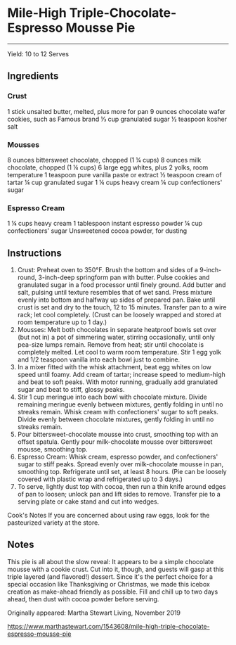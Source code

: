 # Mile-High Triple-Chocolate-Espresso Mousse Pie
---
Yield: 10 to 12 Serves

## Ingredients
### Crust
1 stick unsalted butter, melted, plus more for pan
9 ounces chocolate wafer cookies, such as Famous brand
⅓ cup granulated sugar
½ teaspoon kosher salt

### Mousses
8 ounces bittersweet chocolate, chopped (1 ¼ cups)
8 ounces milk chocolate, chopped (1 ¼ cups)
6 large egg whites, plus 2 yolks, room temperature
1 teaspoon pure vanilla paste or extract
½ teaspoon cream of tartar
¼ cup granulated sugar
1 ¼ cups heavy cream
¼ cup confectioners' sugar

### Espresso Cream
1 ¼ cups heavy cream
1 tablespoon instant espresso powder
¼ cup confectioners' sugar
Unsweetened cocoa powder, for dusting

## Instructions
1. Crust: Preheat oven to 350°F. Brush the bottom and sides of a 9-inch-round, 3-inch-deep springform pan with butter. Pulse cookies and granulated sugar in a food processor until finely ground. Add butter and salt, pulsing until texture resembles that of wet sand. Press mixture evenly into bottom and halfway up sides of prepared pan. Bake until crust is set and dry to the touch, 12 to 15 minutes. Transfer pan to a wire rack; let cool completely. (Crust can be loosely wrapped and stored at room temperature up to 1 day.)
2. Mousses: Melt both chocolates in separate heatproof bowls set over (but not in) a pot of simmering water, stirring occasionally, until only pea-size lumps remain. Remove from heat; stir until chocolate is completely melted. Let cool to warm room temperature. Stir 1 egg yolk and 1/2 teaspoon vanilla into each bowl just to combine.
3. In a mixer fitted with the whisk attachment, beat egg whites on low speed until foamy. Add cream of tartar; increase speed to medium-high and beat to soft peaks. With motor running, gradually add granulated sugar and beat to stiff, glossy peaks.
4. Stir 1 cup meringue into each bowl with chocolate mixture. Divide remaining meringue evenly between mixtures, gently folding in until no streaks remain. Whisk cream with confectioners' sugar to soft peaks. Divide evenly between chocolate mixtures, gently folding in until no streaks remain.
5. Pour bittersweet-chocolate mousse into crust, smoothing top with an offset spatula. Gently pour milk-chocolate mousse over bittersweet mousse, smoothing top.
6. Espresso Cream: Whisk cream, espresso powder, and confectioners' sugar to stiff peaks. Spread evenly over milk-chocolate mousse in pan, smoothing top. Refrigerate until set, at least 8 hours. (Pie can be loosely covered with plastic wrap and refrigerated up to 3 days.)
7. To serve, lightly dust top with cocoa, then run a thin knife around edges of pan to loosen; unlock pan and lift sides to remove. Transfer pie to a serving plate or cake stand and cut into wedges.

Cook's Notes
If you are concerned about using raw eggs, look for the pasteurized variety at the store.

## Notes

This pie is all about the slow reveal: It appears to be a simple chocolate mousse with a cookie crust. Cut into it, though, and guests will gasp at this triple layered (and flavored!) dessert. Since it's the perfect choice for a special occasion like Thanksgiving or Christmas, we made this icebox creation as make-ahead friendly as possible. Fill and chill up to two days ahead, then dust with cocoa powder before serving.

Originally appeared: Martha Stewart Living, November 2019

https://www.marthastewart.com/1543608/mile-high-triple-chocolate-espresso-mousse-pie